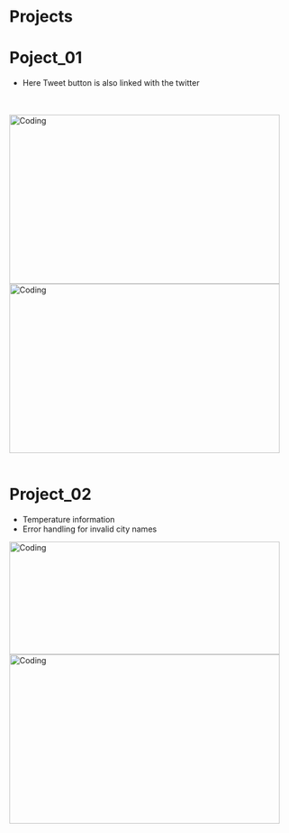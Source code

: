 # Projects

# Poject_01
- Here Tweet button is also linked with the twitter
<br>
<br>
<div >
  <img alt="Coding" width="480" height= "300" src="https://github.com/Shubh-ujala/Projects/assets/166637739/51e80187-6c6e-459b-bd5e-2d7fbcc92d06">
  <img alt="Coding" width="480" height= "300" src="https://github.com/Shubh-ujala/Projects/assets/166637739/e1de8514-7f01-44cb-b49f-f11080fe085a">
</div>

<br>


<!-- ![Screenshot 2024-06-27 194423](https://github.com/Shubh-ujala/Projects/assets/166637739/e1de8514-7f01-44cb-b49f-f11080fe085a) -->
# Project_02

- Temperature information
- Error handling for invalid city names
<img alt="Coding" width="480" height= "200" src="https://github.com/Shubh-ujala/Projects/assets/166637739/fe4371a8-46f4-4e78-bb17-24ca0828acfe">
<img alt="Coding" width="480" height= "300" src="https://github.com/Shubh-ujala/Projects/assets/166637739/b988bc1a-f316-4e0b-8958-5aa9c769f2fe">









